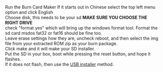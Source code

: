 Run the Burn Card Maker
<r> If it starts out in Chinese select the top left menu option and click English
<br>Choose disk, this needs to be your sd <b>MAKE SURE YOU CHOOSE THE RIGHT DRIVE</b>
<br> check "format yes" which will bring up the windows format tool. Format the sd card msdos fat32 or fat16 should be fine too.
<br> Leave erase settings how they are, uncheck reboot, and then select the img file from your extracted ROM zip as your burn package.
<br> Click make and it will make your SD installer.
<br> Put the SD in your box, boot while pressing the reset button, and hope it flashes.
<br> If it does not flash, then use the [USB installer](https://github.com/Map-A-Droid/MAD-ATV/blob/master/README_usbflashing.md) method.
